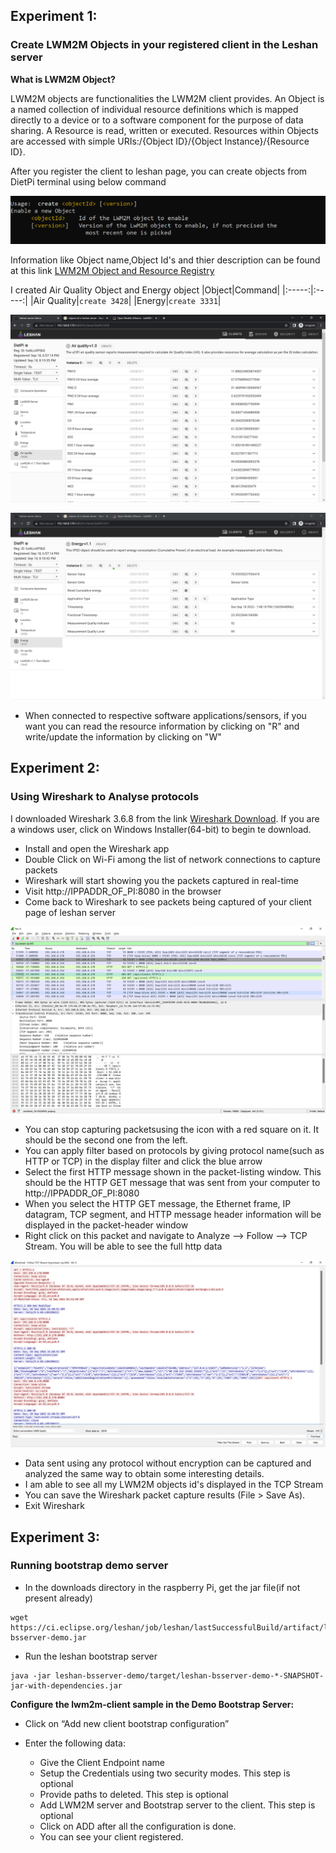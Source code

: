 ## Experiment 1:
### Create LWM2M Objects in your registered client in the Leshan server

**What is LWM2M Object?**

LWM2M objects are functionalities the LWM2M client provides. An Object is a named collection of individual resource definitions which is mapped directly to a device or to a software component for the purpose of data sharing. A Resource is read, written or executed. Resources within Objects are accessed with simple URIs:/{Object ID}/{Object Instance}/{Resource ID}.

After you register the client to leshan page, you can create objects from DietPi terminal using below command

![createobject](Img_Directory/createobject.png)

Information like Object name,Object Id's and thier description can be found at this link [LWM2M Object and Resource Registry](https://technical.openmobilealliance.org/OMNA/LwM2M/LwM2MRegistry.html)

I created Air Quality Object and Energy object
|Object|Command|
|:-----:|:-----:|
|Air Quality|`create 3428`|
|Energy|`create 3331`|

![Air quality object](Img_Directory/Airquality_object.png)

![energy object](Img_Directory/enerygy_object.png)

- When connected to respective software applications/sensors, if you want you can read the resource information by clicking on "R" and write/update the information by clicking on "W"

## Experiment 2:
### Using Wireshark to Analyse protocols

I downloaded Wireshark 3.6.8 from the link [Wireshark Download](https://www.wireshark.org/download.html). If you are a windows user, click on Windows Installer(64-bit) to begin te download.

- Install and open the Wireshark app
- Double Click on Wi-Fi among the list of network connections to capture packets
- Wireshark will start showing you the packets captured in real-time
- Visit http://IPPADDR_OF_PI:8080 in the browser
- Come back to Wireshark to see packets being captured of your client page of leshan server

![wireshark](Img_Directory/wireshark.png)

- You can stop capturing packetsusing the icon with a red square on it.  It should be the second one from the left.  
- You can apply filter based on protocols by giving protocol name(such as HTTP or TCP) in the display filter and click the blue arrow
- Select the first HTTP message shown in the packet-listing window.  This should be the HTTP GET message that was sent from your computer to http://IPPADDR_OF_PI:8080
- When you select the HTTP GET message, the Ethernet frame, IP datagram, TCP segment, and HTTP message header information will be displayed in the packet-header window
- Right click on this packet and navigate to Analyze --> Follow --> TCP Stream. You will be able to see the full http data

![TCP stream](Img_Directory/TCP_stream.png)

- Data sent using any protocol without encryption can be captured and analyzed the same way to obtain some interesting details.
- I am able to see all my LWM2M objects id's displayed in the TCP Stream
- You can save the Wireshark packet capture results (File > Save As).  
- Exit Wireshark

## Experiment 3:
### Running bootstrap demo server

- In the downloads directory in the raspberry Pi, get the jar file(if not present already)
```
wget https://ci.eclipse.org/leshan/job/leshan/lastSuccessfulBuild/artifact/leshan-bsserver-demo.jar
```
- Run the leshan bootstrap server 
``` 
java -jar leshan-bsserver-demo/target/leshan-bsserver-demo-*-SNAPSHOT-jar-with-dependencies.jar
```

**Configure the lwm2m-client sample in the Demo Bootstrap Server:**

- Click on “Add new client bootstrap configuration”

- Enter the following data:
  - Give the Client Endpoint name 
  - Setup the Credentials using two security modes. This step is optional
  - Provide paths to deleted. This step is optional
  - Add LWM2M server and Bootstrap server to the client. This step is optional
  - Click on ADD after all the configuration is done.
  - You can see your client registered.

